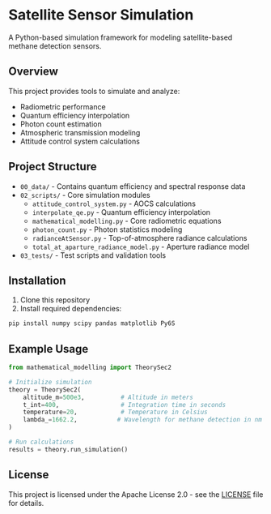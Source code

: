 # Satellite Sensor Simulation

A Python-based simulation framework for modeling satellite-based methane detection sensors.

## Overview

This project provides tools to simulate and analyze:

- Radiometric performance
- Quantum efficiency interpolation
- Photon count estimation
- Atmospheric transmission modeling
- Attitude control system calculations

## Project Structure

- `00_data/` - Contains quantum efficiency and spectral response data
- `02_scripts/` - Core simulation modules
  - `attitude_control_system.py` - AOCS calculations
  - `interpolate_qe.py` - Quantum efficiency interpolation
  - `mathematical_modelling.py` - Core radiometric equations
  - `photon_count.py` - Photon statistics modeling
  - `radianceAtSensor.py` - Top-of-atmosphere radiance calculations
  - `total_at_aparture_radiance_model.py` - Aperture radiance model
- `03_tests/` - Test scripts and validation tools

## Installation

1. Clone this repository
2. Install required dependencies:
```bash
pip install numpy scipy pandas matplotlib Py6S
```

## Example Usage

```python
from mathematical_modelling import TheorySec2

# Initialize simulation
theory = TheorySec2(
    altitude_m=500e3,          # Altitude in meters
    t_int=400,                 # Integration time in seconds
    temperature=20,            # Temperature in Celsius
    lambda_=1662.2,           # Wavelength for methane detection in nm
)

# Run calculations
results = theory.run_simulation()
```
## License

This project is licensed under the Apache License 2.0 - see the [LICENSE](LICENSE) file for details.
